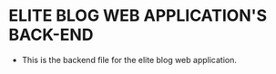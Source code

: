 # ELITE BLOG WEB APPLICATION'S BACK-END

* This is the backend file for the elite blog web application.